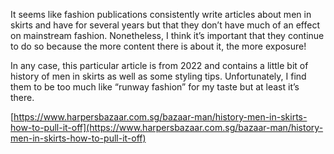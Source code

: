 It seems like fashion publications consistently write articles about men in skirts and have for several years but that they don’t have much of an effect on mainstream fashion. Nonetheless, I think it’s important that they continue to do so because the more content there is about it, the more exposure!

In any case, this particular article is from 2022 and contains a little bit of history of men in skirts as well as some styling tips. Unfortunately, I find them to be too much like “runway fashion” for my taste but at least it’s there.

[https://www.harpersbazaar.com.sg/bazaar-man/history-men-in-skirts-how-to-pull-it-off](https://www.harpersbazaar.com.sg/bazaar-man/history-men-in-skirts-how-to-pull-it-off)